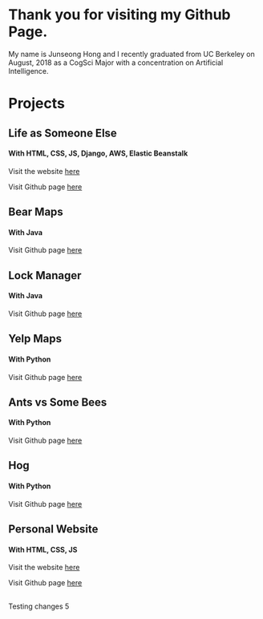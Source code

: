 # Thank you for visiting my Github Page.

My name is Junseong Hong and I recently graduated from UC Berkeley on August, 2018 as a CogSci Major with a concentration on Artificial Intelligence.

# Projects

## Life as Someone Else

#### With HTML, CSS, JS, Django, AWS, Elastic Beanstalk

Visit the website [here](http://django-env.cmi95gspuf.us-west-1.elasticbeanstalk.com/las/)

Visit Github page [here](https://github.com/jakehong0521/las)

##

## Bear Maps

#### With Java

Visit Github page [here](https://github.com/jakehong0521/bearmaps)

##

## Lock Manager

#### With Java

Visit Github page [here](https://github.com/jakehong0521/lock_manager)

##

## Yelp Maps

#### With Python

Visit Github page [here](https://github.com/jakehong0521/yelp_maps)

##

## Ants vs Some Bees

#### With Python

Visit Github page [here](https://github.com/jakehong0521/ants)

##

## Hog

#### With Python

Visit Github page [here](https://github.com/jakehong0521/hog)

##

## Personal Website

#### With HTML, CSS, JS

Visit the website [here](https://jakehong0521.github.io)

Visit Github page [here](https://github.com/jakehong0521/jakehong0521.github.io)

##

Testing changes 5
